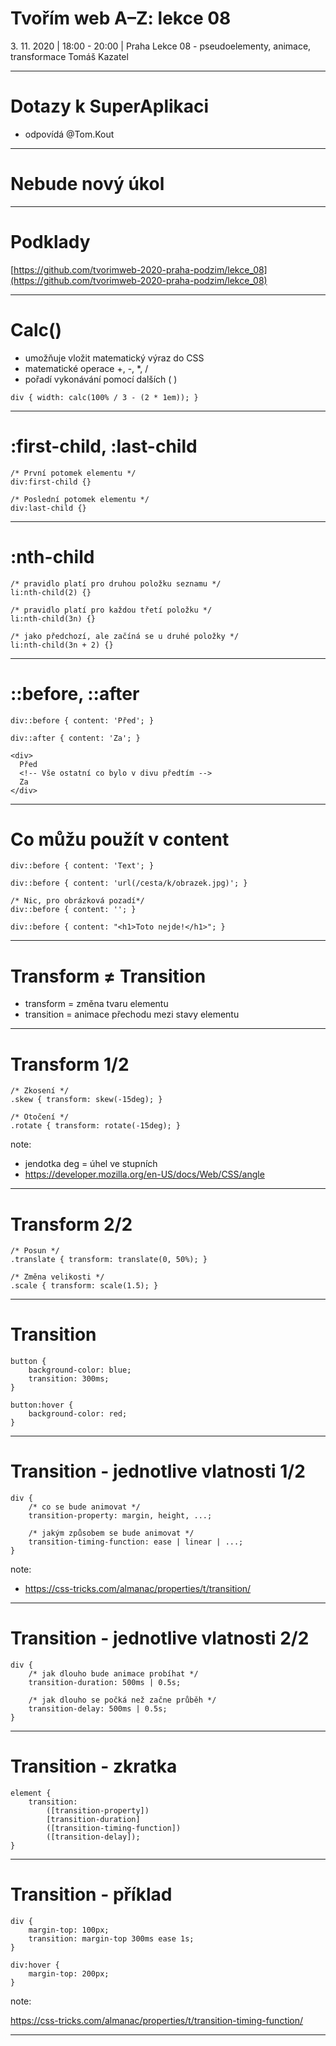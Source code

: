 # Tvořím web A–Z: lekce 08

<span>3. 11. 2020 | 18:00 - 20:00 | Praha</span>
Lekce 08 - pseudoelementy, animace, transformace
Tomáš Kazatel

---

# Dotazy k SuperAplikaci

- odpovídá @Tom.Kout

---

# Nebude nový úkol

---

# Podklady

[https://github.com/tvorimweb-2020-praha-podzim/lekce_08](https://github.com/tvorimweb-2020-praha-podzim/lekce_08)

---

# Calc()

- umožňuje vložit matematický výraz do CSS
- matematické operace +, -, *, /
- pořadí vykonávání pomocí dalších ( )

```css=
div { width: calc(100% / 3 - (2 * 1em)); }
```

---

# :first-child, :last-child

```css=
/* První potomek elementu */
div:first-child {}

/* Poslední potomek elementu */
div:last-child {}
```

---

# :nth-child

```css=
/* pravidlo platí pro druhou položku seznamu */
li:nth-child(2) {}

/* pravidlo platí pro každou třetí položku */
li:nth-child(3n) {}

/* jako předchozí, ale začíná se u druhé položky */
li:nth-child(3n + 2) {}
```

---

# ::before, ::after

```css=
div::before { content: 'Před'; }

div::after { content: 'Za'; }
```

```htmlmixed=
<div>
  Před
  <!-- Vše ostatní co bylo v divu předtím -->
  Za
</div>
```

---

# Co můžu použít v content

```css=
div::before { content: 'Text'; }

div::before { content: 'url(/cesta/k/obrazek.jpg)'; }

/* Nic, pro obrázková pozadí*/
div::before { content: ''; } 

div::before { content: "<h1>Toto nejde!</h1>"; }
```

---

# Transform ≠ Transition

- transform = změna tvaru elementu
- transition = animace přechodu mezi stavy elementu

---

# Transform 1/2

```css=
/* Zkosení */
.skew { transform: skew(-15deg); }

/* Otočení */
.rotate { transform: rotate(-15deg); }
```

note: 

- jendotka deg = úhel ve stupních 
- https://developer.mozilla.org/en-US/docs/Web/CSS/angle
---

# Transform 2/2

```css=
/* Posun */
.translate { transform: translate(0, 50%); }

/* Změna velikosti */
.scale { transform: scale(1.5); }
```

---

# Transition

```css=
button {
    background-color: blue;
    transition: 300ms;
}

button:hover {
    background-color: red;
}
```

---

# Transition - jednotlive vlatnosti 1/2

```css=
div {
    /* co se bude animovat */
    transition-property: margin, height, ...;
    
    /* jakým způsobem se bude animovat */
    transition-timing-function: ease | linear | ...;
}
```

note:

- https://css-tricks.com/almanac/properties/t/transition/

---

# Transition - jednotlive vlatnosti 2/2

```css=
div {
    /* jak dlouho bude animace probíhat */
    transition-duration: 500ms | 0.5s;
    
    /* jak dlouho se počká než začne průběh */
    transition-delay: 500ms | 0.5s;
}
```

---

# Transition - zkratka

```css=
element {
    transition:
        ([transition-property])
        [transition-duration]
        ([transition-timing-function])
        ([transition-delay]);
}
```

---

# Transition - příklad

```css=
div {
    margin-top: 100px;
    transition: margin-top 300ms ease 1s;
}

div:hover {
    margin-top: 200px;
}
```

note:

https://css-tricks.com/almanac/properties/t/transition-timing-function/

---












